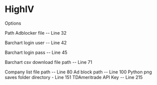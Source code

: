 # HighIV
Options

Path Adblocker file -- Line 32

Barchart login user -- Line 42

Barchart login pass -- Line 45

Barchart csv download file path -- Line 71

Company list file path -- Line 80
Ad block path -- Line 100
Python png saves folder directory - Line 151
TDAmeritrade API Key -- Line 215

